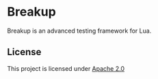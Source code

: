 # Breakup

Breakup is an advanced testing framework for Lua.

## License

This project is licensed under [Apache 2.0](LICENSE.md)
